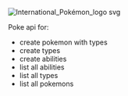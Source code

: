 ![International_Pokémon_logo svg](https://github.com/BaltaRT25/poke-api/assets/124750256/a6285bcb-58f4-4529-9deb-bf21f32726fd)

Poke api for:
- create pokemon with types
- create types
- create abilities
- list all abilities
- list all types
- list all pokemons
